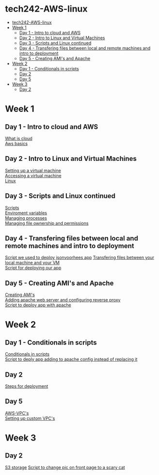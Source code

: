 # tech242-AWS-linux

- [tech242-AWS-linux](#tech242-aws-linux)
- [Week 1](#week-1)
  - [Day 1 - Intro to cloud and AWS](#day-1---intro-to-cloud-and-aws)
  - [Day 2 - Intro to Linux and Virtual Machines](#day-2---intro-to-linux-and-virtual-machines)
  - [Day 3 - Scripts and Linux continued](#day-3---scripts-and-linux-continued)
  - [Day 4 - Transfering files between local and remote machines and intro to deployment](#day-4---transfering-files-between-local-and-remote-machines-and-intro-to-deployment)
  - [Day 5 - Creating AMI's and Apache](#day-5---creating-amis-and-apache)
- [Week 2](#week-2)
  - [Day 1 - Conditionals in scripts](#day-1---conditionals-in-scripts)
  - [Day 2](#day-2)
  - [Day 5](#day-5)
- [Week 3](#week-3)
  - [Day 2](#day-2-1)

# Week 1
## Day 1 - Intro to cloud and AWS
[What is cloud](week1/day1/what-is-cloud/README.md)<br>
[Aws basics](week1/day1/aws-basics/README.md)

## Day 2 - Intro to Linux and Virtual Machines
[Setting up a virtual machine](week1/day2/setting-up-a-vm/README.md)<br>
[Accessing a virtual machine](week1/day2/accessing-a-vm/README.md)<br>
[Linux](week1/day2/linux/README.md)

## Day 3 - Scripts and Linux continued
[Scripts](week1/day3/scripts/README.md)<br>
[Enviroment variables](week1/day3/enviroment-variables/README.md)<br>
[Managing processes](week1/day3/managing-processes/README.md)<br>
[Managing file ownership and permissions](week1/day3/managing-file-ownership-and-permissions/README.md)<br>

## Day 4 - Transfering files between local and remote machines and intro to deployment
[Script we used to deploy jsonvoorhees app](week1/day4/script-for-deploying-our-app/README.md)
[Transfering files between your local machine and your VM](week1/day4/transfering-files-between-local-machine-and-vm/README.md)<br>
[Script for deploying our app](week1/day4/script-for-deploying-our-app/README.md)

## Day 5 - Creating AMI's and Apache 
[Creating AMI's](<week1/day5/creating-ami's/README.md>)<br>
[Adding apache web server and configuring reverse proxy](<week1/day5/adding-apache-web-server-and-configuring-reverse-proxy/README.md>)<br>
[Script to deploy app with apache](<week1/day5/script-to-deploy-app-with-apache/README.md>)

# Week 2
## Day 1 - Conditionals in scripts
[Conditionals in scripts](week2/day1/conditionals-in-scripts/README.md)<br>
[Script to deply app adding to apache config instead of replacing it](week2/day1/script-to-deply-app-adding-to-apache-config-instead-of-replacing-it/README.md)

## Day 2
[Steps for deployment](week2/day2/steps-for-deployment/README.md)

## Day 5
[AWS-VPC's](week2/day5/aws-vpc's/README.md)<br>
[Setting up custom VPC's](week2/day5/setting-up-custom-vpc's/README.md)

# Week 3
## Day 2
[S3 storage](week3/day2/s3-storage/README.md)
[Script to change pic on front page to a scary cat](week3/day2/script-to-change-pic-on-front-page-to-a-scary-cat/README.md)